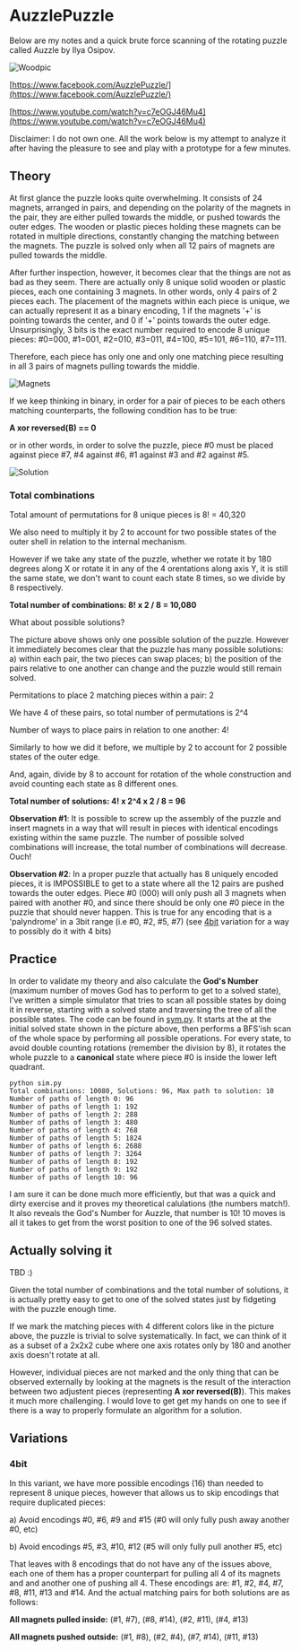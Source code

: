 # AuzzlePuzzle
Below are my notes and a quick brute force scanning of the rotating puzzle called Auzzle by Ilya Osipov.

![Woodpic](woodpic.png)

[https://www.facebook.com/AuzzlePuzzle/](https://www.facebook.com/AuzzlePuzzle/)

[https://www.youtube.com/watch?v=c7eOGJ46Mu4](https://www.youtube.com/watch?v=c7eOGJ46Mu4)

Disclaimer: I do not own one. All the work below is my attempt to analyze it after having the pleasure to see and play with a prototype for a few minutes.

## Theory
At first glance the puzzle looks quite overwhelming. It consists of 24 magnets, arranged in pairs, and depending on the polarity of the magnets in the pair, they are either pulled towards the middle, or pushed towards the outer edges. The wooden or plastic pieces holding these magnets can be rotated in multiple directions, constantly changing the matching between the magnets. The puzzle is solved only when all 12 pairs of magnets are pulled towards the middle.

After further inspection, however, it becomes clear that the things are not as bad as they seem. There are actually only 8 unique solid wooden or plastic pieces, each one containing 3 magnets. In other words, only 4 pairs of 2 pieces each. The placement of the magnets within each piece is unique, we can actually represent it as a binary encoding, 1 if the magnets '+' is pointing towards the center, and 0 if '+' points towards the outer edge. Unsurprisingly, 3 bits is the exact number required to encode 8 unique pieces: #0=000, #1=001, #2=010, #3=011, #4=100, #5=101, #6=110, #7=111.

Therefore, each piece has only one and only one matching piece resulting in all 3 pairs of magnets pulling towards the middle.

![Magnets](magnets.jpg)

If we keep thinking in binary, in order for a pair of pieces to be each others matching counterparts, the following condition has to be true:

**A xor reversed(B) == 0**

or in other words, in order to solve the puzzle, piece #0 must be placed against piece #7, #4 against #6, #1 against #3 and #2 against #5.

![Solution](solution.jpg)

### Total combinations

Total amount of permutations for 8 unique pieces is 8! = 40,320

We also need to multiply it by 2 to account for two possible states of the outer shell in relation to the internal mechanism.

However if we take any state of the puzzle, whether we rotate it by 180 degrees along X or rotate it in any of the 4 orentations along axis Y, it is still the same state, we don't want to count each state 8 times, so we divide by 8 respectively.

**Total number of combinations: 8! x 2 / 8 = 10,080**

What about possible solutions?

The picture above shows only one possible solution of the puzzle. However it immediately becomes clear that the puzzle has many possible solutions: a) within each pair, the two pieces can swap places; b) the position of the pairs relative to one another can change and the puzzle would still remain solved. 

Permitations to place 2 matching pieces within a pair: 2

We have 4 of these pairs, so total number of permutations is 2^4

Number of ways to place pairs in relation to one another: 4!

Similarly to how we did it before, we multiple by 2 to account for 2 possible states of the outer edge.

And, again, divide by 8 to account for rotation of the whole construction and avoid counting each state as 8 different ones.

**Total number of solutions: 4! x 2^4 x 2 / 8 = 96**

**Observation #1**: It is possible to screw up the assembly of the puzzle and insert magnets in a way that will result in pieces with identical encodings existing within the same puzzle. The number of possible solved combinations will increase, the total number of combinations will decrease. Ouch!

**Observation #2**: In a proper puzzle that actually has 8 uniquely encoded pieces, it is IMPOSSIBLE to get to a state where all the 12 pairs are pushed towards the outer edges. Piece #0 (000) will only push all 3 magnets when paired with another #0, and since there should be only one #0 piece in the puzzle that should never happen. This is true for any encoding that is a 'palyndrome' in a 3bit range (i.e #0, #2, #5, #7) (see [4bit](#4bit) variation for a way to possibly do it with 4 bits)

## Practice

In order to validate my theory and also calculate the **God's Number** (maximum number of moves God has to perform to get to a solved state), I've written a simple simulator that tries to scan all possible states by doing it in reverse, starting with a solved state and traversing the tree of all the possible states. The code can be found in [sym.py](sym.py). It starts at the at the initial solved state shown in the picture above, then performs a BFS'ish scan of the whole space by performing all possible operations. For every state, to avoid double counting rotations (remember the division by 8), it rotates the whole puzzle to a **canonical** state where piece #0 is inside the lower left quadrant. 

```
python sim.py
Total combinations: 10080, Solutions: 96, Max path to solution: 10
Number of paths of length 0: 96
Number of paths of length 1: 192
Number of paths of length 2: 288
Number of paths of length 3: 480
Number of paths of length 4: 768
Number of paths of length 5: 1824
Number of paths of length 6: 2688
Number of paths of length 7: 3264
Number of paths of length 8: 192
Number of paths of length 9: 192
Number of paths of length 10: 96
```
I am sure it can be done much more efficiently, but that was a quick and dirty exercise and it proves my theoretical calulations (the numbers match!). It also reveals the God's Number for Auzzle, that number is 10! 10 moves is all it takes to get from the worst position to one of the 96 solved states.

## Actually solving it

TBD :)

Given the total number of combinations and the total number of solutions, it is actually pretty easy to get to one of the solved states just by fidgeting with the puzzle enough time.

If we mark the matching pieces with 4 different colors like in the picture above, the puzzle is trivial to solve systematically. In fact, we can think of it as a subset of a 2x2x2 cube where one axis rotates only by 180 and another axis doesn't rotate at all. 

However, individual pieces are not marked and the only thing that can be observed externally by looking at the magnets is the result of the interaction between two adjustent pieces (representing **A xor reversed(B)**). This  makes it much more challenging. I would love to get get my hands on one to see if there is a way to properly formulate an algorithm for a solution.

## Variations

### 4bit

In this variant, we have more possible encodings (16) than needed to represent 8 unique pieces, however that allows us to skip encodings that require duplicated pieces:

a) Avoid encodings #0, #6, #9 and #15 (#0 will only fully push away another #0, etc)

b) Avoid encodings #5, #3, #10, #12 (#5 will only fully pull another #5, etc)

That leaves with 8 encodings that do not have any of the issues above, each one of them has a proper counterpart for pulling all 4 of its magnets and and another one of pushing all 4. These encodings are: #1, #2, #4, #7, #8, #11, #13 and #14. And the actual matching pairs for both solutions are as follows:
 
**All magnets pulled inside:** (#1, #7), (#8, #14), (#2, #11), (#4, #13)

**All magnets pushed outside:** (#1, #8), (#2, #4), (#7, #14), (#11, #13)

